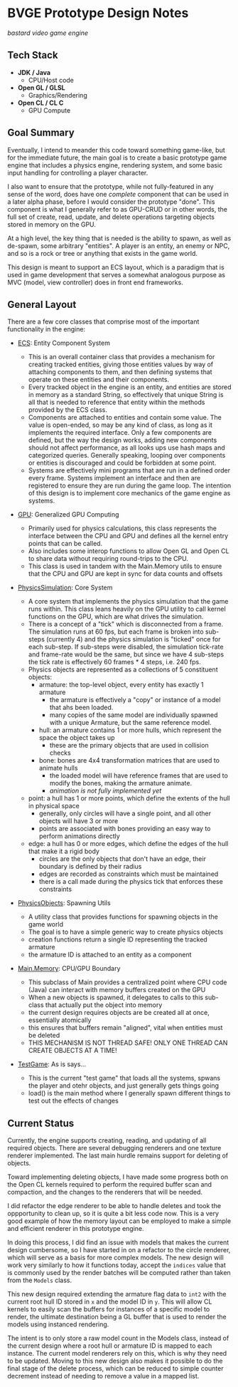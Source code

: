
BVGE Prototype Design Notes
=
_bastard video game engine_

Tech Stack
-
- **JDK / Java** 
  - CPU/Host code
- **Open GL / GLSL**
  - Graphics/Rendering 
- **Open CL / CL C**
  - GPU Compute

Goal Summary
-
Eventually, I intend to meander this code toward something game-like, but for the immediate future, the main goal is to create a basic prototype game engine that includes a physics engine, rendering system, and some basic input handling for controlling a player character. 

I also want to ensure that the prototype, while not fully-featured in any sense of the word, does have one _complete_ component that can be used in a later alpha phase, before I would consider the prototype "done". This component is what I generally refer to as GPU-CRUD or in other words, the full set of create, read, update, and delete operations targeting objects stored in memory on the GPU.

At a high level, the key thing that is needed is the ability to spawn, as well as de-spawn, some arbitrary "entities". A player is an entity, an enemy or NPC, and so is a rock or tree or anything that exists in the game world. 

This design is meant to support an ECS layout, which is a paradigm that is used in game development that serves a somewhat analogous purpose as MVC (model, view controller) does in front end frameworks. 

General Layout
-

There are a few core classes that comprise most of the important functionality in the engine:

- [ECS](https://github.com/controllerface/bvge/blob/main/src/main/java/com/controllerface/bvge/ecs/ECS.java): Entity Component System
  - This is an overall container class that provides a mechanism for creating tracked entities, giving those entities values by way of attaching components to them, and then defining systems that operate on these entities and their components.
  - Every tracked object in the engine is an entity, and entities are stored in memory as a standard String, so effectively that unique String is all that is needed to reference that entity within the methods provided by the ECS class.
  - Components are attached to entities and contain some value. The value is open-ended, so may be any kind of class, as long as it implements the required interface. Only a few components are defined, but the way the design works, adding new components should not affect performance, as all looks ups use hash maps and categorized queries. Generally speaking, looping over components or entities is discouraged and could be forbidden at some point.
  - Systems are effectively mini programs that are run in a defined order every frame. Systems implement an interface and then are registered to ensure they are run during the game loop. The intention of this design is to implement core mechanics of the game engine as systems.


- [GPU](https://github.com/controllerface/bvge/blob/main/src/main/java/com/controllerface/bvge/cl/GPU.java): Generalized GPU Computing
  - Primarily used for physics calculations, this class represents the interface between the CPU and GPU and defines all the kernel entry points that can be called.
  - Also includes some interop functions to allow Open GL and Open CL to share data without requiring round-trips to the CPU.
  - This class is used in tandem with the Main.Memory utils to ensure that the CPU and GPU are kept in sync for data counts and offsets


- [PhysicsSimulation](https://github.com/controllerface/bvge/blob/main/src/main/java/com/controllerface/bvge/ecs/systems/physics/PhysicsSimulation.java): Core System
  - A core system that implements the physics simulation that the game runs within. This class leans heavily on the GPU utility to call kernel functions on the GPU, which are what drives the simulation.
  - There is a concept of a "tick" which is disconnected from a frame. The simulation runs at 60 fps, but each frame is broken into sub-steps (currently 4) and the physics simulation is "ticked" once for each sub-step. If sub-steps were disabled, the simulation tick-rate and frame-rate would be the same, but since we have 4 sub-steps the tick rate is effectively 60 frames * 4 steps, i.e. 240 fps.
  - Physics objects are represented as a collections of 5 constituent objects:
     - armature: the top-level object, every entity has exactly 1 armature
       - the armature is effectively a "copy" or instance of a model that ahs been loaded.
       - many copies of the same model are individually spawned with a unique Armature, but the same reference model.
     - hull: an armature contains 1 or more hulls, which represent the space the object takes up
       - these are the primary objects that are used in collision checks
     - bone: bones are 4x4 transformation matrices that are used to animate hulls
       - the loaded model will have reference frames that are used to modify the bones, making the armature animate.
       - *animation is not fully implemented yet*
   - point: a hull has 1 or more points, which define the extents of the hull in physical space
       - generally, only circles will have a single point, and all other objects will have 3 or more
       - points are associated with bones providing an easy way to perform animations directly
   - edge: a hull has 0 or more edges, which define the edges of the hull that make it a rigid body
       - circles are the only objects that don't have an edge, their boundary is defined by their radius
       - edges are recorded as constraints which must be maintained
       - there is a call made during the physics tick that enforces these constraints


- [PhysicsObjects](https://github.com/controllerface/bvge/blob/main/src/main/java/com/controllerface/bvge/data/PhysicsObjects.java): Spawning Utils
  - A utility class that provides functions for spawning objects in the game world
  - The goal is to have a simple generic way to create physics objects
  - creation functions return a single ID representing the tracked armature
  - the armature ID is attached to an entity as a component


- [Main.Memory](https://github.com/controllerface/bvge/blob/main/src/main/java/com/controllerface/bvge/Main.java): CPU/GPU Boundary
  - This subclass of Main provides a centralized point where CPU code (Java) can interact with memory buffers created on the GPU
  - When a new objects is spawned, it delegates to calls to this sub-class that actually put the object into memory
  - the current design requires objects are be created all at once, essentially atomically
  - this ensures that buffers remain "aligned", vital when entities must be deleted
  - THIS MECHANISM IS NOT THREAD SAFE! ONLY ONE THREAD CAN CREATE OBJECTS AT A TIME!


- [TestGame](https://github.com/controllerface/bvge/blob/main/src/main/java/com/controllerface/bvge/game/TestGame.java): As is says...
  - This is the current "test game" that loads all the systems, spwans the player and otehr objects, and just generally gets things going
  - load() is the main method where I generally spawn different things to test out the effects of changes


Current Status
-
Currently, the engine supports creating, reading, and updating of all required objects. There are several debugging renderers and one texture renderer implemented. The last main hurdle remains support for deleting of objects.

Toward implementing deleting objects, I have made some progress both on the Open CL kernels required to perform the required buffer scan and compaction, and the changes to the renderers that will be needed.

I did refactor the edge renderer to be able to handle deletes and took the oppportunity to clean up, so it is quite a bit less code now. This is a very good example of how the memory layout can be employed to make a simple and efficient renderer in this prototype engine.

In doing this process, I did find an issue with models that makes the current design cumbersome, so I have started in on a refactor to the circle renderer, which will serve as a basis for more complex models. The new design will work very similarly to how it functions today, accept the `indices` value that is commonly used by the render batches will be computed rather than taken from the `Models` class.

This new design required extending the armature flag data to `int2` with the current root hull ID stored in `x` and the model ID in `y`. This will allow CL kernels to easily scan the buffers for instances of a specific model to render, the ultimate destination being a GL buffer that is used to render the models using instanced rendering.

The intent is to only store a raw model count in the Models class, instead of the current design where a root hull or armature ID is mapped to each instance. The current model renderers rely on this, which is why they need to be updated. Moving to this new design also makes it possible to do the final stage of the delete process, which can be reduced to simple counter decrement instead of needing to remove a value in a mapped list.  